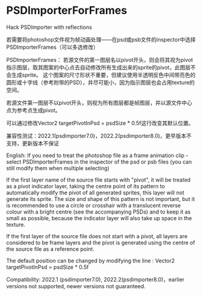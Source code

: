 # PSDImporterForFrames
Hack PSDImporter with reflections

若需要将photoshop文件视为帧动画处理——在psd或psb文件的inspector中选择PSDImporterFrames（可以多选修改）

PSDImporterFrames：
若源文件的第一图层名以pivot开头，则会将其视为pivot指示图层，取其图案的中心点去自动修改所有生成出来的sprite的pivot，此图层不会生成sprite。
这个图案的尺寸形状不重要，但建议使用半透明反色中间带亮色的圆形或十字线（参考附带的PSD），并尽可能小，因为指示图层也会占用texture的空间。

若源文件第一图层不以pivot开头，则视为所有图层都是帧图层，并以源文件中心点为参考点生成pivot。

可以通过修改Vector2 targetPivotInPsd = psdSize * 0.5f这行改变其默认位置。

兼容性测试：2022.1(psdimporter7.0)，2022.2(psdimporter8.0)，更早版本不支持，更新版本不保证

English:
If you need to treat the photoshop file as a frame animation clip - select PSDImporterFrames in the inspector of the psd or psb files (you can still modify them when multiple selecting)

If the first layer name of the source file starts with "pivot", it will be treated as a pivot indicator layer, taking the centre point of its pattern to automatically modify the pivot of all generated sprites, this layer will not generate its sprite.
The size and shape of this pattern is not important, but it is recommended to use a circle or crosshair with a translucent reverse colour with a bright centre (see the accompanying PSDs) and to keep it as small as possible, because the indicator layer will also take up space in the texture.

If the first layer of the source file does not start with a pivot, all layers are considered to be frame layers and the pivot is generated using the centre of the source file as a reference point.

The default position can be changed by modifying the line : Vector2 targetPivotInPsd = psdSize * 0.5f

Compatibility: 2022.1 (psdimporter7.0), 2022.2(psdimporter8.0)，earlier versions not supported, newer versions not guaranteed.
